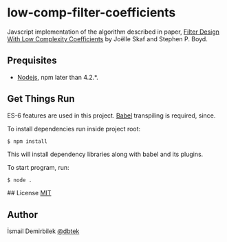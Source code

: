 # low-comp-filter-coefficients
Javscript implementation of the algorithm described in paper, [Filter Design With Low Complexity Coefficients](https://stanford.edu/~boyd/papers/pdf/filt_coef_trunc.pdf) by Joëlle Skaf and Stephen P. Boyd.

## Prequisites
- [Nodejs](https://nodejs.org/en/), npm later than 4.2.*.

## Get Things Run
ES-6 features are used in this project. [Babel](http://babeljs.io) transpiling is required, since.

To install dependencies run inside project root:

```bash
$ npm install
```

This will install dependency libraries along with babel and its plugins.

To start program, run:
```
$ node .
```

## License
[MIT](http://opensource.org/licenses/MIT)

## Author
İsmail Demirbilek
[@dbtek](https://twitter.com/dbtek)

